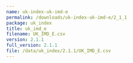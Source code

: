 ```yaml
---
name: uk-index-uk-imd-e
permalink: /downloads/uk-index-uk-imd-e/2_1_1
package: uk_index
title: uk_imd_e
filename: UK_IMD_E.csv
version: 2.1.1
full_version: 2.1.1
file: /data/uk_index/2.1.1/UK_IMD_E.csv
---
```

